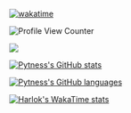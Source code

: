 [![wakatime](https://wakatime.com/badge/user/e74a92a1-8c7a-40bf-abc8-2a06e1ff6757.svg)](https://wakatime.com/@e74a92a1-8c7a-40bf-abc8-2a06e1ff6757)

![Profile View Counter](https://komarev.com/ghpvc/?username=pytness)

![](https://hit.yhype.me/github/profile?user_id=23234809)



<!--
### Hi there 👋
**Pytness/pytness** is a ✨ _special_ ✨ repository because its `README.md` (this file) appears on your GitHub profile.

Here are some ideas to get you started:

- 🔭 I’m currently working on ...
- 🌱 I’m currently learning ...
- 👯 I’m looking to collaborate on ...
- 🤔 I’m looking for help with ...
- 💬 Ask me about ...
- 📫 How to reach me: ...
- 😄 Pronouns: ...
- ⚡ Fun fact: ...
-->


[![Pytness's GitHub stats](https://github-readme-stats.vercel.app/api?username=pytness&show_icons=true&count_private=true&theme=transparent)](https://github.com/anuraghazra/github-readme-stats)

[![Pytness's GitHub languages](https://github-readme-stats.vercel.app/api/top-langs/?username=pytness&count_private=true&layout=compact&theme=transparent)](https://github.com/anuraghazra/github-readme-stats)



[![Harlok's WakaTime stats](https://github-readme-stats.vercel.app/api/wakatime?username=@pytness&theme=transparent&layout=compact)](https://github.com/anuraghazra/github-readme-stats)
